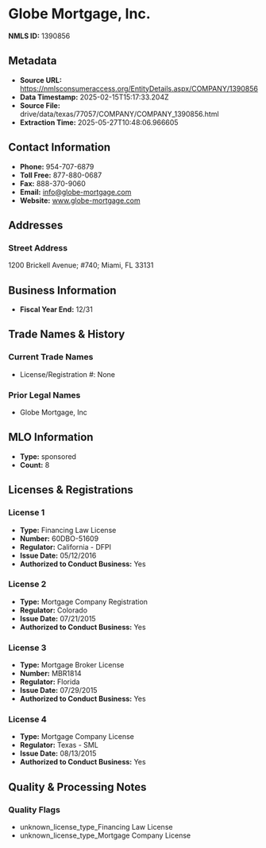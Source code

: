 # Globe Mortgage, Inc.

**NMLS ID:** 1390856

## Metadata
- **Source URL:** https://nmlsconsumeraccess.org/EntityDetails.aspx/COMPANY/1390856
- **Data Timestamp:** 2025-02-15T15:17:33.204Z
- **Source File:** drive/data/texas/77057/COMPANY/COMPANY_1390856.html
- **Extraction Time:** 2025-05-27T10:48:06.966605

## Contact Information
- **Phone:** 954-707-6879
- **Toll Free:** 877-880-0687
- **Fax:** 888-370-9060
- **Email:** info@globe-mortgage.com
- **Website:** www.globe-mortgage.com

## Addresses
### Street Address
1200 Brickell Avenue; #740; Miami, FL 33131

## Business Information
- **Fiscal Year End:** 12/31

## Trade Names & History
### Current Trade Names
- License/Registration #: None

### Prior Legal Names
- Globe Mortgage, Inc

## MLO Information
- **Type:** sponsored
- **Count:** 8

## Licenses & Registrations

### License 1
- **Type:** Financing Law License
- **Number:** 60DBO-51609
- **Regulator:** California - DFPI
- **Issue Date:** 05/12/2016
- **Authorized to Conduct Business:** Yes

### License 2
- **Type:** Mortgage Company Registration
- **Regulator:** Colorado
- **Issue Date:** 07/21/2015
- **Authorized to Conduct Business:** Yes

### License 3
- **Type:** Mortgage Broker License
- **Number:** MBR1814
- **Regulator:** Florida
- **Issue Date:** 07/29/2015
- **Authorized to Conduct Business:** Yes

### License 4
- **Type:** Mortgage Company License
- **Regulator:** Texas - SML
- **Issue Date:** 08/13/2015
- **Authorized to Conduct Business:** Yes

## Quality & Processing Notes
### Quality Flags
- unknown_license_type_Financing Law License
- unknown_license_type_Mortgage Company License
